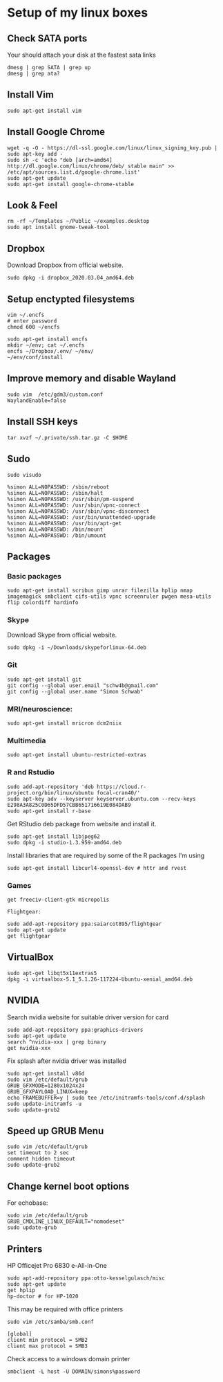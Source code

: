 # Setup of my linux boxes

## Check SATA ports
Your should attach your disk at the fastest sata links

    dmesg | grep SATA | grep up
    dmesg | grep ata?

## Install Vim
    sudo apt-get install vim

## Install Google Chrome

    wget -q -O - https://dl-ssl.google.com/linux/linux_signing_key.pub | sudo apt-key add -
    sudo sh -c 'echo "deb [arch=amd64] http://dl.google.com/linux/chrome/deb/ stable main" >> /etc/apt/sources.list.d/google-chrome.list'
    sudo apt-get update
    sudo apt-get install google-chrome-stable
      
## Look & Feel

    rm -rf ~/Templates ~/Public ~/examples.desktop
    sudo apt install gnome-tweak-tool

## Dropbox
Download Dropbox from official website.

    sudo dpkg -i dropbox_2020.03.04_amd64.deb

## Setup enctypted filesystems

    vim ~/.encfs
    # enter password
    chmod 600 ~/encfs

    sudo apt-get install encfs
    mkdir ~/env; cat ~/.encfs
    encfs ~/Dropbox/.env/ ~/env/
    ~/env/conf/install

## Improve memory and disable Wayland
    sudo vim  /etc/gdm3/custom.conf
    WaylandEnable=false
    
## Install SSH keys
    tar xvzf ~/.private/ssh.tar.gz -C $HOME

## Sudo

    sudo visudo

    %simon ALL=NOPASSWD: /sbin/reboot
    %simon ALL=NOPASSWD: /sbin/halt
    %simon ALL=NOPASSWD: /usr/sbin/pm-suspend
    %simon ALL=NOPASSWD: /usr/sbin/vpnc-connect
    %simon ALL=NOPASSWD: /usr/sbin/vpnc-disconnect
    %simon ALL=NOPASSWD: /usr/bin/unattended-upgrade
    %simon ALL=NOPASSWD: /usr/bin/apt-get
    %simon ALL=NOPASSWD: /bin/mount
    %simon ALL=NOPASSWD: /bin/umount

## Packages

### Basic packages

    sudo apt-get install scribus gimp unrar filezilla hplip nmap imagemagick smbclient cifs-utils vpnc screenruler pwgen mesa-utils flip colordiff hardinfo

### Skype
Download Skype from official website.

    sudo dpkg -i ~/Downloads/skypeforlinux-64.deb

### Git
    sudo apt-get install git
    git config --global user.email "schw4b@gmail.com"
    git config --global user.name "Simon Schwab"
    
### MRI/neuroscience:

    sudo apt-get install mricron dcm2niix
    
### Multimedia

    sudo apt-get install ubuntu-restricted-extras
    
### R and Rstudio
    sudo add-apt-repository 'deb https://cloud.r-project.org/bin/linux/ubuntu focal-cran40/'
    sudo apt-key adv --keyserver keyserver.ubuntu.com --recv-keys E298A3A825C0D65DFD57CBB651716619E084DAB9
    sudo apt-get install r-base
    
Get RStudio deb package from website and install it.
    
    sudo apt-get install libjpeg62 
    sudo dpkg -i studio-1.3.959-amd64.deb

Install libraries that are required by some of the R packages I'm using
    
    sudo apt-get install libcurl4-openssl-dev # httr and rvest

### Games

    get freeciv-client-gtk micropolis
    
    Flightgear:
    
    sudo add-apt-repository ppa:saiarcot895/flightgear
    sudo apt-get update
    get flightgear
    
## VirtualBox

    sudo apt-get libqt5x11extras5
    dpkg -i virtualbox-5.1_5.1.26-117224-Ubuntu-xenial_amd64.deb
    
## NVIDIA
Search nvidia website for suitable driver version for card

    sudo add-apt-repository ppa:graphics-drivers
    sudo apt-get update
    search ^nvidia-xxx | grep binary
    get nvidia-xxx

Fix splash after nvidia driver was installed

    sudo apt-get install v86d
    sudo vim /etc/default/grub
    GRUB_GFXMODE=1280x1024x24
    GRUB_GFXPAYLOAD_LINUX=keep
    echo FRAMEBUFFER=y | sudo tee /etc/initramfs-tools/conf.d/splash
    sudo update-initramfs -u
    sudo update-grub2

## Speed up GRUB Menu

    sudo vim /etc/default/grub
    set timeout to 2 sec
    comment hidden timeout
    sudo update-grub2

## Change kernel boot options
For echobase:

    sudo vim /etc/default/grub
    GRUB_CMDLINE_LINUX_DEFAULT="nomodeset"
    sudo update-grub

## Printers
HP Officejet Pro 6830 e-All-in-One

    sudo apt-add-repository ppa:otto-kesselgulasch/misc
    sudo apt-get update
    get hplip
    hp-doctor # for HP-1020
    
This may be required with office printers
    
    sudo vim /etc/samba/smb.conf
    
    [global]
    client min protocol = SMB2
    client max protocol = SMB3
    
Check access to a windows domain printer

    smbclient -L host -U DOMAIN/simons%password

